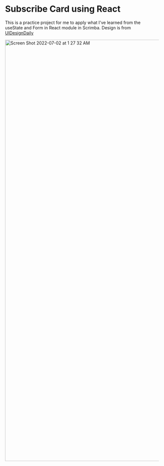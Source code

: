# Subscribe Card using React

This is a practice project for me to apply what I've learned from the useState and Form in React module in Scrimba. Design is from [UIDesignDaily](https://uidesigndaily.com/posts/figma-subscribe-card-newsletter-day-1545) 

<img width="1380" alt="Screen Shot 2022-07-02 at 1 27 32 AM" src="https://user-images.githubusercontent.com/81738932/176942193-de601453-9930-4e9e-8883-96fe54b8b0f3.png">
